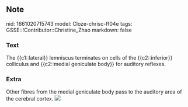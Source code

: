 ## Note
nid: 1661020715743
model: Cloze-chrisc-ff04e
tags: GSSE::!Contributor::Christine_Zhao
markdown: false

### Text
<div>
  <div>
    <div>
      <div>
        The {{c1::lateral}} lemniscus terminates on cells of the
        {{c2::inferior}} colliculus and {{c2::medial geniculate
        body}} for auditory reflexes.
      </div>
    </div>
  </div>
</div>

### Extra
<div>
  <div>
    <div>
      <div>Other fibres from the medial geniculate body pass to the
      auditory area of the cerebral cortex. <img src=
      "image294.jpg"></div>
    </div>
  </div>
</div>
